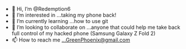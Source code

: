 - 👋 Hi, I’m @Redemption6
- 👀 I’m interested in ...taking my phone back! 
- 🌱 I’m currently learning ...how to use git
- 💞️ I’m looking to collaborate on ...anyone that could help me take back full control of my hacked phone (Samsung Galaxy Z Fold 2)
- 📫 How to reach me ...GreenPhoenix@gmail.com 

<!---
Redemption6/Redemption6 is a ✨ special ✨ repository because its `README.md` (this file) appears on your GitHub profile.
You can click the Preview link to take a look at your changes.
--->
